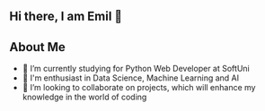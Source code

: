 ## Hi there, I am Emil 👋

## About Me 
- 🌱 I’m currently studying for Python Web Developer at SoftUni
- 🔭 I'm enthusiast in Data Science, Machine Learning and AI
- 👯 I’m looking to collaborate on projects, which will enhance my knowledge in the world of coding

